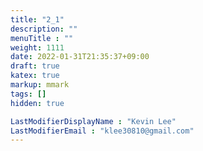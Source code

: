```yaml
---
title: "2_1"
description: ""
menuTitle : ""
weight: 1111
date: 2022-01-31T21:35:37+09:00
draft: true
katex: true
markup: mmark
tags: []
hidden: true

LastModifierDisplayName : "Kevin Lee"
LastModifierEmail : "klee30810@gmail.com"
---
```


